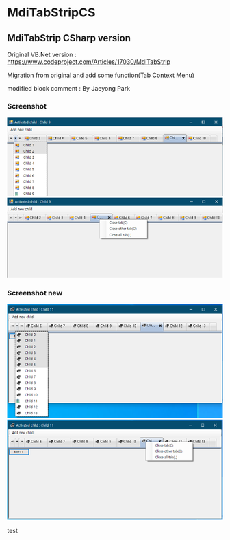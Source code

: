 # MdiTabStripCS

## MdiTabStrip CSharp version

Original VB.Net version : https://www.codeproject.com/Articles/17030/MdiTabStrip

Migration from original and add some function(Tab Context Menu)

modified block comment : By Jaeyong Park

### Screenshot

<img src='https://github.com/cloudappbiz/MdiTabStripCS/blob/master/Sample%20project.png' />

<img src='https://github.com/cloudappbiz/MdiTabStripCS/blob/master/ContextMenu.png' />

### Screenshot new

<img src='https://github.com/cloudappbiz/MdiTabStripCS/blob/master/Sample%20project%20new.png' />

<img src='https://github.com/cloudappbiz/MdiTabStripCS/blob/master/ContextMenu%20new.png' />

test